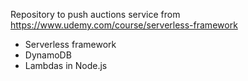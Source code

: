 Repository to push auctions service from https://www.udemy.com/course/serverless-framework

- Serverless framework
- DynamoDB
- Lambdas in Node.js